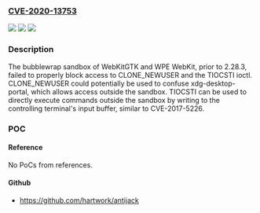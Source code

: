 ### [CVE-2020-13753](https://cve.mitre.org/cgi-bin/cvename.cgi?name=CVE-2020-13753)
![](https://img.shields.io/static/v1?label=Product&message=n%2Fa&color=blue)
![](https://img.shields.io/static/v1?label=Version&message=n%2Fa&color=blue)
![](https://img.shields.io/static/v1?label=Vulnerability&message=n%2Fa&color=brighgreen)

### Description

The bubblewrap sandbox of WebKitGTK and WPE WebKit, prior to 2.28.3, failed to properly block access to CLONE_NEWUSER and the TIOCSTI ioctl. CLONE_NEWUSER could potentially be used to confuse xdg-desktop-portal, which allows access outside the sandbox. TIOCSTI can be used to directly execute commands outside the sandbox by writing to the controlling terminal's input buffer, similar to CVE-2017-5226.

### POC

#### Reference
No PoCs from references.

#### Github
- https://github.com/hartwork/antijack


